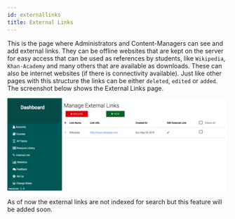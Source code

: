 ```yaml
---
id: externallinks
title: External Links
---
```


This is the page where Administrators and Content-Managers can see and add external links. They can be offline websites that are kept on the server for easy access that can be used as references by students, like `Wikipedia`, `Khan-Academy` and many others that are available as downloads. These can also be internet websites (if there is connectivity available).  Just like other pages with this structure the links can be either `deleted`, `edited` or `added`. The screenshot below shows the External Links page.
   
![External Links](assets/external-links.png)  

As of now the external links are not indexed for search but this feature will be added soon.  
